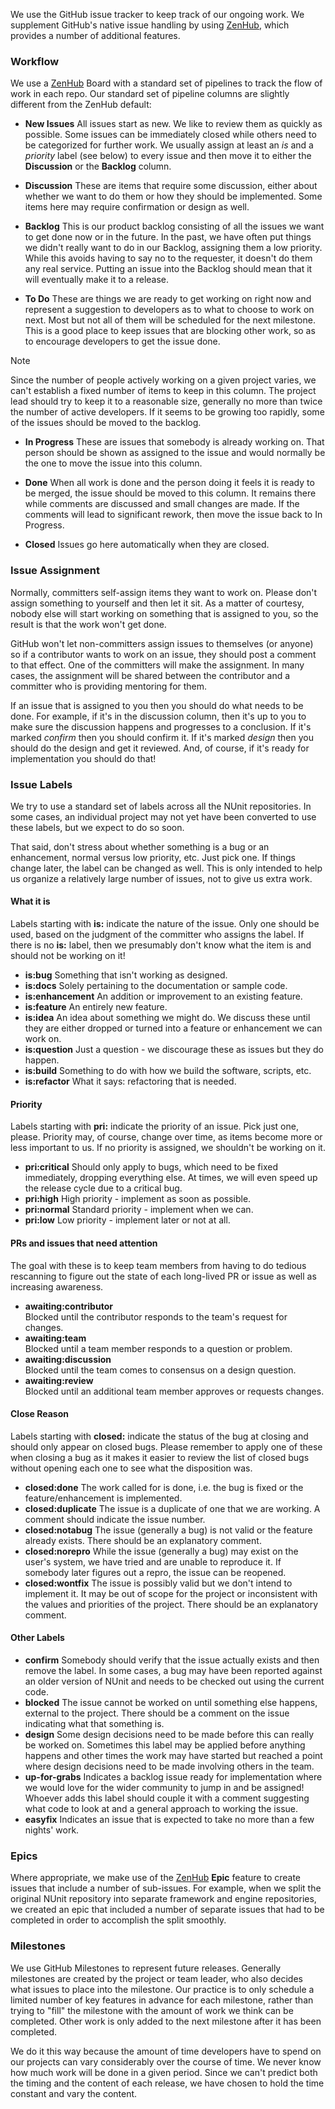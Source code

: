 We use the GitHub issue tracker to keep track of our ongoing work. We supplement GitHub's native issue handling by using [ZenHub](http://www.zenhub.com), which provides a number of additional features.

### Workflow
We use a [ZenHub](http://www.zenhub.com) Board with a standard set of pipelines to track the flow of work in each repo. Our standard set of pipeline columns are slightly different from the ZenHub default:

* **New Issues** All issues start as new. We like to review them as quickly as possible. Some issues can be immediately closed while others need to be categorized for further work. We usually assign at least an _is_ and a _priority_ label (see below) to every issue and then move it to either the **Discussion** or the **Backlog** column.

* **Discussion** These  are items that require some discussion, either about whether we want to do them or how they should be implemented. Some items here may require confirmation or design as well.

* **Backlog** This is our product backlog consisting of all the issues we want to get done now or in the future. In the past, we have often put things we didn't really want to do in our Backlog, assigning them a low priority. While this avoids having to say no to the requester, it doesn't do them any real service. Putting an issue into the Backlog should mean that it will eventually make it to a release.

* **To Do** These are things we are ready to get working on right now and represent a suggestion to developers as to what to choose to work on next. Most but not all of them will be scheduled for the next milestone. This is a good place to keep issues that are blocking other work, so as to encourage developers to get the issue done.

> [!NOTE]
> Since the number of people actively working on a given project varies, we can't establish a fixed number of items to keep in this column. The project lead should try to keep it to a reasonable size, generally no more than twice the number of active developers. If it seems to be growing too rapidly, some of the issues should be moved to the backlog.

* **In Progress** These are issues that somebody is already working on. That person should be shown as assigned to the issue and would normally be the one to move the issue into this column.

* **Done** When all work is done and the person doing it feels it is ready to be merged, the issue should be moved to this column. It remains there while comments are discussed and small changes are made. If the comments will lead to significant rework, then move the issue back to In Progress. 

* **Closed** Issues go here automatically when they are closed.

### Issue Assignment

Normally, committers self-assign items they want to work on. Please don't assign something to yourself and then let it sit. As a matter of courtesy, nobody else will start working on something that is assigned to you, so the result is that the work won't get done.

GitHub won't let non-committers assign issues to themselves (or anyone) so if a contributor wants to work on an issue, they should post a comment to that effect. One of the committers will make the assignment. In many cases, the assignment will be shared between the contributor and a committer who is providing mentoring for them.

If an issue that is assigned to you then you should do what needs to be done. For example, if it's in the discussion column, then it's up to you to make sure the discussion happens and progresses to a conclusion. If it's marked _confirm_ then you should confirm it. If it's marked _design_ then you should do the design and get it reviewed. And, of course, if it's ready for implementation you should do that!

### Issue Labels
We try to use a standard set of labels across all the NUnit repositories. In some cases, an individual project may not yet have been converted to use these labels, but we expect to do so soon.

That said, don't stress about whether something is a bug or an enhancement, normal versus low priority, etc. Just pick one. If things change later, the label can be changed as well. This is only intended to help us organize a relatively large number of issues, not to give us extra work.

#### What it is
Labels starting with **is:** indicate the nature of the issue. Only one should be used, based on the judgment of the committer who assigns the label. If there is no **is:** label, then we presumably don't know what the item is and should not be working on it!
* **is:bug** Something that isn't working as designed.
* **is:docs** Solely pertaining to the documentation or sample code.
* **is:enhancement** An addition or improvement to an existing feature.
* **is:feature** An entirely new feature.
* **is:idea** An idea about something we might do. We discuss these until they are either dropped or turned into a feature or enhancement we can work on.
* **is:question** Just a question - we discourage these as issues but they do happen.
* **is:build** Something to do with how we build the software, scripts, etc.
* **is:refactor** What it says: refactoring that is needed.

#### Priority
Labels starting with **pri:** indicate the priority of an issue. Pick just one, please. Priority may, of course, change over time, as items become more or less important to us. If no priority is assigned, we shouldn't be working on it.
* **pri:critical** Should only apply to bugs, which need to be fixed immediately, dropping everything else. At times, we will even speed up the release cycle due to a critical bug.
* **pri:high** High priority - implement as soon as possible.
* **pri:normal** Standard priority - implement when we can.
* **pri:low** Low priority - implement later or not at all.

#### PRs and issues that need attention
The goal with these is to keep team members from having to do tedious rescanning to figure out the state of each long-lived PR or issue as well as increasing awareness.
- **awaiting:contributor**  
  Blocked until the contributor responds to the team's request for changes.
- **awaiting:team**  
  Blocked until a team member responds to a question or problem.
- **awaiting:discussion**  
  Blocked until the team comes to consensus on a design question.
- **awaiting:review**  
  Blocked until an additional team member approves or requests changes.

#### Close Reason
Labels starting with **closed:** indicate the status of the bug at closing and should only appear on closed bugs. Please remember to apply one of these when closing a bug as it makes it easier to review the list of closed bugs without opening each one to see what the disposition was.
* **closed:done** The work called for is done, i.e. the bug is fixed or the feature/enhancement is implemented.
* **closed:duplicate** The issue is a duplicate of one that we are working. A comment should indicate the issue number.
* **closed:notabug** The issue (generally a bug) is not valid or the feature already exists. There should be an explanatory comment.
* **closed:norepro** While the issue (generally a bug) may exist on the user's system, we have tried and are unable to reproduce it. If somebody later figures out a repro, the issue can be reopened.
* **closed:wontfix** The issue is possibly valid but we don't intend to implement it. It may be out of scope for the project or inconsistent with the values and priorities of the project. There should be an explanatory comment.

#### Other Labels
* **confirm** Somebody should verify that the issue actually exists and then remove the label. In some cases, a bug may have been reported against an older version of NUnit and needs to be checked out using the current code.
* **blocked** The issue cannot be worked on until something else happens, external to the project. There should be a comment on the issue indicating what that something is.
* **design** Some design decisions need to be made before this can really be worked on. Sometimes this label may be applied before anything happens and other times the work may have started but reached a point where design decisions need to be made involving others in the team.
* **up-for-grabs** Indicates a backlog issue ready for implementation where we would love for the wider community to jump in and be assigned! Whoever adds this label should couple it with a comment suggesting what code to look at and a general approach to working the issue.
* **easyfix** Indicates an issue that is expected to take no more than a few nights' work.

### Epics
Where appropriate, we make use of the [ZenHub](http://www.zenhub.com) **Epic** feature to create issues that include a number of sub-issues. For example, when we split the original NUnit repository into separate framework and engine repositories, we created an epic that included a number of separate issues that had to be completed in order to accomplish the split smoothly.

### Milestones
We use GitHub Milestones to represent future releases. Generally milestones are created by the project or team leader, who also decides what issues to place into the milestone. Our practice is to only schedule a limited number of key features in advance for each milestone, rather than trying to "fill" the milestone with the amount of work we think can be completed. Other work is only added to the next milestone after it has been completed.

We do it this way because the amount of time developers have to spend on our projects can vary considerably over the course of time. We never know how much work will be done in a given period. Since we can't predict both the timing and the content of each release, we have chosen to hold the time constant and vary the content.
